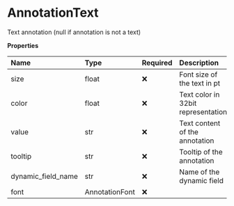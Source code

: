 # AnnotationText

Text annotation (null if annotation is not a text)

**Properties**

| Name               | Type           | Required | Description                        |
| :----------------- | :------------- | :------- | :--------------------------------- |
| size               | float          | ❌       | Font size of the text in pt        |
| color              | float          | ❌       | Text color in 32bit representation |
| value              | str            | ❌       | Text content of the annotation     |
| tooltip            | str            | ❌       | Tooltip of the annotation          |
| dynamic_field_name | str            | ❌       | Name of the dynamic field          |
| font               | AnnotationFont | ❌       |                                    |
